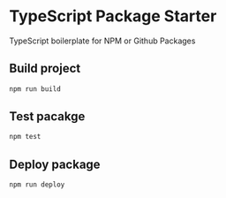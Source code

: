 # TypeScript Package Starter

TypeScript boilerplate for NPM or Github Packages

## Build project

```sh
npm run build
```

## Test pacakge

```sh
npm test
```

## Deploy package

```sh
npm run deploy
```
